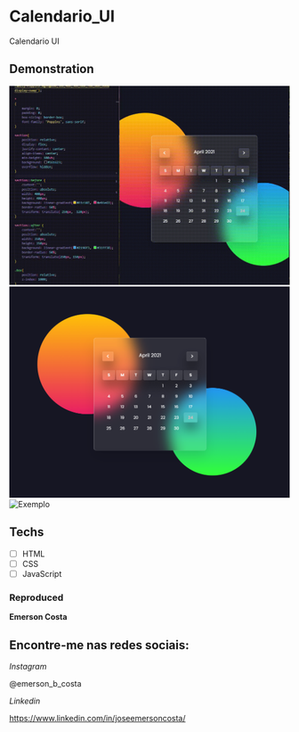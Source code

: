 # Calendario_UI
 Calendario UI


 ## Demonstration

 <img src="./img/result.gif" alt="Exemplo">
 <img src="./img/result1.png" alt="Exemplo">
 <img src="./img/result2.png" alt="Exemplo">

 ## Techs

 * [ ] HTML
 * [ ] CSS
 * [ ] JavaScript

 ### Reproduced

 **Emerson Costa**

 ## Encontre-me nas redes sociais: 

 *Instagram*

 @emerson_b_costa

 *Linkedin*

 https://www.linkedin.com/in/joseemersoncosta/